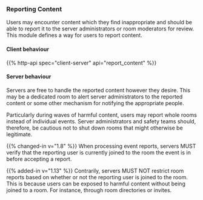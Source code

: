
### Reporting Content

Users may encounter content which they find inappropriate and should be
able to report it to the server administrators or room moderators for
review. This module defines a way for users to report content.

#### Client behaviour

{{% http-api spec="client-server" api="report_content" %}}

#### Server behaviour

Servers are free to handle the reported content however they desire.
This may be a dedicated room to alert server administrators to the
reported content or some other mechanism for notifying the appropriate
people.

Particularly during waves of harmful content, users may report whole
rooms instead of individual events. Server administrators and safety teams
should, therefore, be cautious not to shut down rooms that might otherwise
be legitimate.

{{% changed-in v="1.8" %}} When processing event reports, servers MUST
verify that the reporting user is currently joined to the room the event
is in before accepting a report.

{{% added-in v="1.13" %}} Contrarily, servers MUST NOT restrict room reports
based on whether or not the reporting user is joined to the room. This is
because users can be exposed to harmful content without being joined to a
room. For instance, through room directories or invites.
